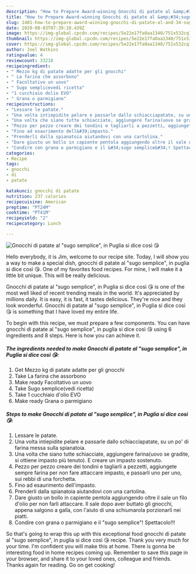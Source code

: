 ```yaml
---
description: "How to Prepare Award-winning Gnocchi di patate al &amp;#34;sugo semplice&amp;#34;, in Puglia si dice così 😘"
title: "How to Prepare Award-winning Gnocchi di patate al &amp;#34;sugo semplice&amp;#34;, in Puglia si dice così 😘"
slug: 1401-how-to-prepare-award-winning-gnocchi-di-patate-al-and-34-sugo-semplice-and-34-in-puglia-si-dice-cosi
date: 2020-08-03T07:39:10.439Z
image: https://img-global.cpcdn.com/recipes/5e22e17fa0aa1340/751x532cq70/gnocchi-di-patate-al-sugo-semplice-in-puglia-si-dice-cosi-😘-recipe-main-photo.jpg
thumbnail: https://img-global.cpcdn.com/recipes/5e22e17fa0aa1340/751x532cq70/gnocchi-di-patate-al-sugo-semplice-in-puglia-si-dice-cosi-😘-recipe-main-photo.jpg
cover: https://img-global.cpcdn.com/recipes/5e22e17fa0aa1340/751x532cq70/gnocchi-di-patate-al-sugo-semplice-in-puglia-si-dice-cosi-😘-recipe-main-photo.jpg
author: Joel Watkins
ratingvalue: 4
reviewcount: 33218
recipeingredient:
- " Mezzo kg di patate adatte per gli gnocchi"
- " La farina che assorbono"
- " Facoltativo un uovo"
- " Sugo semplicevedi ricetta"
- "1 cucchiaio dolio EVO"
- " Grana o parmigiano"
recipeinstructions:
- "Lessare le patate."
- "Una volta intiepidite pelare e passarle dallo schiacciapatate, su un po&#39; di farina messa sulla spianatoia."
- "Una volta che siano tutte schiacciate, aggiungere farina(uovo se gradite, si ottiene impasto più tenuto). E creare un impasto sostenuto."
- "Pezzo per pezzo creare dei tondini e tagliarli a pezzetti, aggiungete sempre farina per non fare attaccare impasto, e passarli uno per uno, sui rebbi di una forchetta."
- "Fino ad esaurimento dell&#39;impasto."
- "Prenderli dalla spianatoia aiutandovi con una cartolina."
- "Dare giusto un bollo in capiente pentola aggiungendo oltre il sale un filo d&#39;olio per non farli attaccare. Il sale dopo aver buttato gli gnocchi, appena salgono a galla, con l&#39;aiuto di una schiumarola porzionarli nei piatti."
- "Condire con grana o parmigiano e il &#34;sugo semplice&#34;! Spettacolo!!!"
categories:
- Recipe
tags:
- gnocchi
- di
- patate

katakunci: gnocchi di patate 
nutrition: 237 calories
recipecuisine: American
preptime: "PT24M"
cooktime: "PT41M"
recipeyield: "2"
recipecategory: Lunch

---
```



![Gnocchi di patate al &#34;sugo semplice&#34;, in Puglia si dice così 😘](https://img-global.cpcdn.com/recipes/5e22e17fa0aa1340/751x532cq70/gnocchi-di-patate-al-sugo-semplice-in-puglia-si-dice-cosi-😘-recipe-main-photo.jpg)

Hello everybody, it is Jim, welcome to our recipe site. Today, I will show you a way to make a special dish, gnocchi di patate al &#34;sugo semplice&#34;, in puglia si dice così 😘. One of my favorites food recipes. For mine, I will make it a little bit unique. This will be really delicious.

Gnocchi di patate al &#34;sugo semplice&#34;, in Puglia si dice così 😘 is one of the most well liked of recent trending meals in the world. It's appreciated by millions daily. It is easy, it is fast, it tastes delicious. They're nice and they look wonderful. Gnocchi di patate al &#34;sugo semplice&#34;, in Puglia si dice così 😘 is something that I have loved my entire life.




To begin with this recipe, we must prepare a few components. You can have gnocchi di patate al &#34;sugo semplice&#34;, in puglia si dice così 😘 using 6 ingredients and 8 steps. Here is how you can achieve it.

<!--inarticleads1-->

##### The ingredients needed to make Gnocchi di patate al &#34;sugo semplice&#34;, in Puglia si dice così 😘:

1. Get  Mezzo kg di patate adatte per gli gnocchi
1. Take  La farina che assorbono
1. Make ready  Facoltativo un uovo
1. Take  Sugo semplice(vedi ricetta)
1. Take 1 cucchiaio d&#39;olio EVO
1. Make ready  Grana o parmigiano




<!--inarticleads2-->

##### Steps to make Gnocchi di patate al &#34;sugo semplice&#34;, in Puglia si dice così 😘:

1. Lessare le patate.
1. Una volta intiepidite pelare e passarle dallo schiacciapatate, su un po&#39; di farina messa sulla spianatoia.
1. Una volta che siano tutte schiacciate, aggiungere farina(uovo se gradite, si ottiene impasto più tenuto). E creare un impasto sostenuto.
1. Pezzo per pezzo creare dei tondini e tagliarli a pezzetti, aggiungete sempre farina per non fare attaccare impasto, e passarli uno per uno, sui rebbi di una forchetta.
1. Fino ad esaurimento dell&#39;impasto.
1. Prenderli dalla spianatoia aiutandovi con una cartolina.
1. Dare giusto un bollo in capiente pentola aggiungendo oltre il sale un filo d&#39;olio per non farli attaccare. Il sale dopo aver buttato gli gnocchi, appena salgono a galla, con l&#39;aiuto di una schiumarola porzionarli nei piatti.
1. Condire con grana o parmigiano e il &#34;sugo semplice&#34;! Spettacolo!!!




So that's going to wrap this up with this exceptional food gnocchi di patate al &#34;sugo semplice&#34;, in puglia si dice così 😘 recipe. Thank you very much for your time. I'm confident you will make this at home. There is gonna be interesting food in home recipes coming up. Remember to save this page in your browser, and share it to your loved ones, colleague and friends. Thanks again for reading. Go on get cooking!
